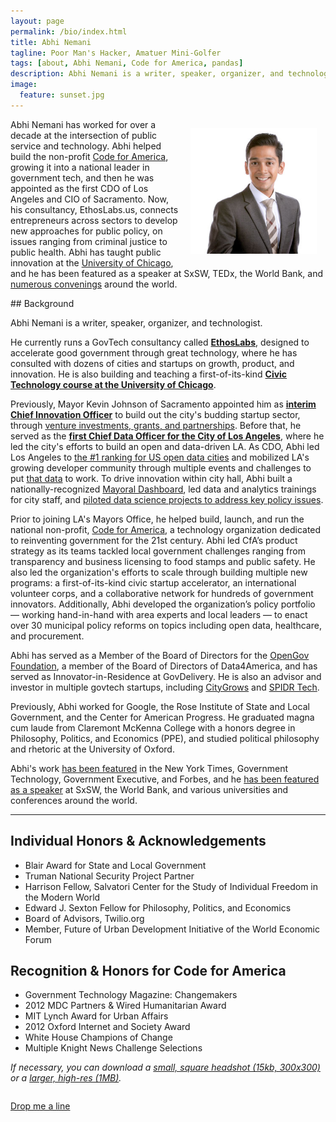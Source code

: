 ```yaml
---
layout: page
permalink: /bio/index.html
title: Abhi Nemani
tagline: Poor Man's Hacker, Amatuer Mini-Golfer
tags: [about, Abhi Nemani, Code for America, pandas]
description: Abhi Nemani is a writer, speaker, organizer, and technologist. He most recently served as the first Chief Data Officer for the City of Los Angeles, where he led the city's efforts to build an open and data-driven LA.
image:
  feature: sunset.jpg
---
```


<p><img src="/images/headshot.jpg" width="40%" style="margin:1em; float: right;"> <span id="#shortbio"></span>Abhi Nemani has worked for over a decade at the intersection of public service and technology. Abhi helped build the non-profit <a href="https://codeforamerica.org">Code for America</a>, growing it into a national leader in government tech, and then he was appointed as the first CDO of Los Angeles and CIO of Sacramento. Now, his consultancy, EthosLabs.us, connects entrepreneurs across sectors to develop new approaches for public policy, on issues ranging from criminal justice to public health. Abhi has taught public innovation at the <a href="https://abhinemani.com/civictechcourse/">University of Chicago</a>, and he has been featured as a speaker at SxSW, TEDx, the World Bank, and <a href="https://abhinemani.com/talks">numerous convenings</a> around the world.</p>
## Background
<p>Abhi Nemani is a writer, speaker, organizer, and technologist.</p>
<p>He currently runs a GovTech consultancy called <a href="http://ethoslabs.us" target="_blank"><strong>EthosLabs</strong></a>, designed to accelerate good government through great technology, where he has consulted with dozens of cities and startups on growth, product, and innovation. He is also building and teaching a first-of-its-kind <a href="https://abhinemani.com/civictechcourse" target="_blank"><strong>Civic Technology course at the University of Chicago</strong></a>.</p>
<p>Previously, Mayor Kevin Johnson of Sacramento appointed him as <a href="http://www.bizjournals.com/sacramento/news/2016/03/16/meet-sacramentos-chief-officer-of-innovation.html" target="_blank"><strong>interim Chief Innovation Officer</strong></a> to build out the city's budding startup sector, through <a href="http://civichall.org/civicist/sacramento-approves-10-million-largest-city-innovation-fund-us/#.V3WiMAPum64.twitter" target="_blank">venture investments, grants, and partnerships</a>. Before that, he served as the <a href="http://abhinemani.com/press/latech/" target="_blank"><strong>first Chief Data Officer for the City of Los Angeles</strong></a>, where he led the city's efforts to build an open and data-driven LA. As CDO, Abhi led Los Angeles to <a href="http://abhinemani.com/press/techwire/">the #1 ranking for US open data cities</a> and mobilized LA's growing developer community through multiple events and challenges to put <a href="http://data.lacity.org" target="_blank">that data</a> to work. To drive innovation within city hall, Abhi built a nationally-recognized <a href="http://lamayor.org/dashboard" target="_blank">Mayoral Dashboard</a>, led data and analytics trainings for city staff, and <a href="http://abhinemani.com/press/huffpo/" target="_blank">piloted data science projects to address key policy issues</a>. </p>
<p>Prior to joining LA's Mayors Office, he helped build, launch, and run the national non-profit, <a href="http://codeforamerica.org" target="_blank">Code for America</a>, a technology organization dedicated to reinventing government for the 21st century. Abhi led CfA’s product strategy as its teams tackled local government challenges ranging from transparency and business licensing to food stamps and public safety. He also led the organization's efforts to scale through building multiple new programs: a first-of-its-kind civic startup accelerator, an international volunteer corps, and a collaborative network for hundreds of government innovators. Additionally, Abhi developed the organization’s policy portfolio — working hand-in-hand with area experts and local leaders — to enact over 30 municipal policy reforms on topics including open data, healthcare, and procurement.</p>
<p>Abhi has served as a Member of the Board of Directors for the <a href="http://opengovfoundation.org" target="_blank">OpenGov Foundation</a>, a member of the Board of Directors of Data4America, and has served as Innovator-in-Residence at GovDelivery. He is also an advisor and investor in multiple govtech startups, including <a href="https://citygro.ws" target="_blank">CityGrows</a> and <a href="http://spidrtech.com" target="_blank">SPIDR Tech</a>.</p>
<p>Previously, Abhi worked for Google, the Rose Institute of State and Local Government, and the Center for American Progress. He graduated magna cum laude from Claremont McKenna College with a honors degree in Philosophy, Politics, and Economics (PPE), and studied political philosophy and rhetoric at the University of Oxford.</p>
<p>Abhi's work <a href="/press">has been featured</a> in the New York Times, Government Technology, Government Executive, and Forbes, and he  <a href="/talks">has been featured as a speaker</a> at SxSW, the World Bank, and various universities and conferences around the world.</p>

<hr>
<a name="#honors"></a>

## Individual Honors & Acknowledgements ##
* Blair Award for State and Local Government
* Truman National Security Project Partner
* Harrison Fellow, Salvatori Center for the Study of Individual Freedom in the Modern World
* Edward J. Sexton Fellow for Philosophy, Politics, and Economics
* Board of Advisors, Twilio.org
* Member, Future of Urban Development Initiative of the World Economic Forum


## Recognition & Honors for Code for America ##
* Government Technology Magazine: Changemakers
* 2012 MDC Partners & Wired Humanitarian Award
* MIT Lynch Award for Urban Affairs
* 2012 Oxford Internet and Society Award
* White House Champions of Change
* Multiple Knight News Challenge Selections

<em>If necessary, you can download a <a href="/images/headshot.jpg">small, square headshot (15kb, 300x300)</a> or a <a href="/images/headshot-large.jpg">larger, high-res (1MB)</a>.</em>

<div style="clear: both;"></div>

<a markdown="0" href="mailto:abhi.nemani@gmail.com" class="btn" target="_blank">Drop me a line</a>
